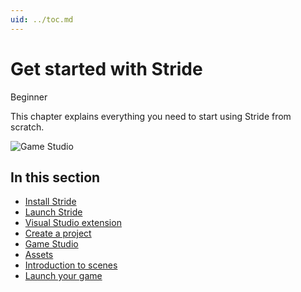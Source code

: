 ```yaml
---
uid: ../toc.md
---
```

# Get started with Stride

<span class="label label-doc-level">Beginner</span>

This chapter explains everything you need to start using Stride from scratch. 

![Game Studio](media/get-started.jpg)

## In this section

* [Install Stride](install-stride.md)
* [Launch Stride](launch-Stride.md)
* [Visual Studio extension](visual-studio-extension.md)
* [Create a project](create-a-project.md)
* [Game Studio](../game-studio/index.md)
* [Assets](../game-studio/assets.md)
* [Introduction to scenes](../game-studio/scenes.md)
* [Launch your game](launch-a-game.md)